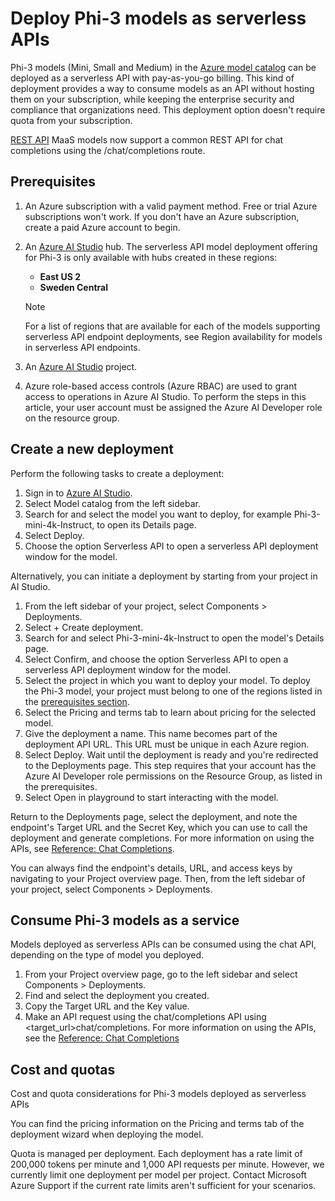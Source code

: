 # Deploy Phi-3 models as serverless APIs

Phi-3 models (Mini, Small and Medium) in the [Azure model catalog](https://learn.microsoft.com/azure/machine-learning/concept-model-catalog?WT.mc_id=aiml-137032-kinfeylo) can be deployed as a serverless API with pay-as-you-go billing. This kind of deployment provides a way to consume models as an API without hosting them on your subscription, while keeping the enterprise security and compliance that organizations need. This deployment option doesn't require quota from your subscription.

[REST API](https://learn.microsoft.com/azure/ai-studio/reference/reference-model-inference-chat-completions?WT.mc_id=aiml-137032-kinfeylo) MaaS models now support a common REST API for chat completions using the /chat/completions route.

## Prerequisites

1. An Azure subscription with a valid payment method. Free or trial Azure subscriptions won't work. If you don't have an Azure subscription, create a paid Azure account to begin.
1. An [Azure AI Studio](https://ai.azure.com/?WT.mc_id=aiml-137032-kinfeylo) hub. The serverless API model deployment offering for Phi-3 is only available with hubs created in these regions:
    - **East US 2**
    - **Sweden Central**

    > [!NOTE]
    > For a list of regions that are available for each of the models supporting serverless API endpoint deployments, see Region availability for models in serverless API endpoints.

1. An [Azure AI Studio](https://ai.azure.com/?WT.mc_id=aiml-137032-kinfeylo) project.
1. Azure role-based access controls (Azure RBAC) are used to grant access to operations in Azure AI Studio. To perform the steps in this article, your user account must be assigned the Azure AI Developer role on the resource group.

## Create a new deployment

Perform the following tasks to create a deployment:

1. Sign in to [Azure AI Studio](https://ai.azure.com/?WT.mc_id=aiml-137032-kinfeylo).
1. Select Model catalog from the left sidebar.
1. Search for and select the model you want to deploy, for example Phi-3-mini-4k-Instruct, to open its Details page.
1. Select Deploy.
1. Choose the option Serverless API to open a serverless API deployment window for the model.

Alternatively, you can initiate a deployment by starting from your project in AI Studio.

1. From the left sidebar of your project, select Components > Deployments.
1. Select + Create deployment.
1. Search for and select Phi-3-mini-4k-Instruct to open the model's Details page.
1. Select Confirm, and choose the option Serverless API to open a serverless API deployment window for the model.
1. Select the project in which you want to deploy your model. To deploy the Phi-3 model, your project must belong to one of the regions listed in the [prerequisites section](https://learn.microsoft.com/azure/ai-studio/how-to/deploy-models-phi-3?WT.mc_id=aiml-137032-kinfeylo).
1. Select the Pricing and terms tab to learn about pricing for the selected model.
1. Give the deployment a name. This name becomes part of the deployment API URL. This URL must be unique in each Azure region.
1. Select Deploy. Wait until the deployment is ready and you're redirected to the Deployments page. This step requires that your account has the Azure AI Developer role permissions on the Resource Group, as listed in the prerequisites.
1. Select Open in playground to start interacting with the model.

Return to the Deployments page, select the deployment, and note the endpoint's Target URL and the Secret Key, which you can use to call the deployment and generate completions. For more information on using the APIs, see [Reference: Chat Completions](https://learn.microsoft.com/azure/ai-studio/reference/reference-model-inference-chat-completions?WT.mc_id=aiml-137032-kinfeylo).

You can always find the endpoint's details, URL, and access keys by navigating to your Project overview page. Then, from the left sidebar of your project, select Components > Deployments.

## Consume Phi-3 models as a service

Models deployed as serverless APIs can be consumed using the chat API, depending on the type of model you deployed.

1. From your Project overview page, go to the left sidebar and select Components > Deployments.
2. Find and select the deployment you created.
3. Copy the Target URL and the Key value.
4. Make an API request using the chat/completions API using <target_url>chat/completions. For more information on using the APIs, see the [Reference: Chat Completions](https://learn.microsoft.com/azure/ai-studio/reference/reference-model-inference-chat-completions?WT.mc_id=aiml-137032-kinfeylo)

## Cost and quotas

Cost and quota considerations for Phi-3 models deployed as serverless APIs

You can find the pricing information on the Pricing and terms tab of the deployment wizard when deploying the model.

Quota is managed per deployment. Each deployment has a rate limit of 200,000 tokens per minute and 1,000 API requests per minute. However, we currently limit one deployment per model per project. Contact Microsoft Azure Support if the current rate limits aren't sufficient for your scenarios.
